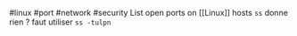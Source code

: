 #linux #port #network #security 
List open ports on [[Linux]] hosts
`ss` donne rien ? faut utiliser `ss -tulpn`
